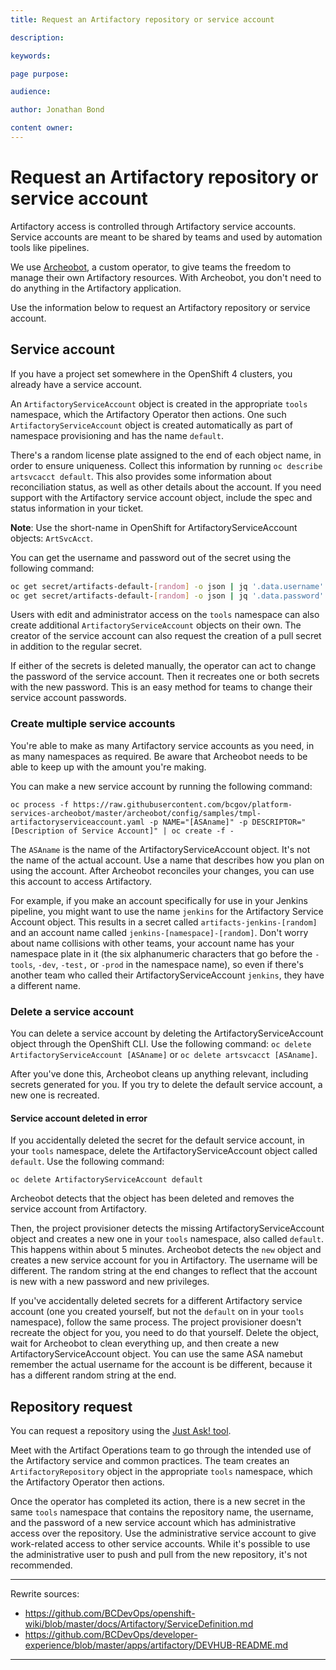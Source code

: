```yaml
---
title: Request an Artifactory repository or service account

description:

keywords:

page purpose:

audience:

author: Jonathan Bond

content owner:
---
```


# Request an Artifactory repository or service account

Artifactory access is controlled through Artifactory service accounts. Service accounts are meant to be shared by teams and used by automation tools like pipelines.

We use [Archeobot](bcgov/platform-services-archeobot), a custom operator, to give teams the freedom to manage their own Artifactory resources. With Archeobot, you don't need to do anything in the Artifactory application.

Use the information below to request an Artifactory repository or service account.

## Service account
If you have a project set somewhere in the OpenShift 4 clusters, you already have a service account.

An `ArtifactoryServiceAccount` object is created in the appropriate `tools` namespace, which the Artifactory Operator then actions. One such `ArtifactoryServiceAccount` object is created automatically as part of namespace provisioning and has the name `default`.

There's a random license plate assigned to the end of each object name, in order to ensure uniqueness. Collect this information by running `oc describe artsvcacct default`. This also provides some information about reconciliation status, as well as other details about the account. If you need support with the Artifactory service account object, include the spec and status information in your ticket.

**Note**: Use the short-name in OpenShift for ArtifactoryServiceAccount objects: `ArtSvcAcct`.

You can get the username and password out of the secret using the following command:

```bash
oc get secret/artifacts-default-[random] -o json | jq '.data.username' | tr -d "\"" | base64 -d
oc get secret/artifacts-default-[random] -o json | jq '.data.password' | tr -d "\"" | base64 -d
```
Users with edit and administrator access on the `tools` namespace can also create additional `ArtifactoryServiceAccount` objects on their own. The creator of the service account can also request the creation of a pull secret in addition to the regular secret.

If either of the secrets is deleted manually, the operator can act to change the password of the service account. Then it recreates one or both secrets with the new password. This is an easy method for teams to change their service account passwords.

### Create multiple service accounts
You're able to make as many Artifactory service accounts as you need, in as many namespaces as required. Be aware that Archeobot needs to be able to keep up with the amount you're making.

You can make a new service account by running the following command:

`oc process -f https://raw.githubusercontent.com/bcgov/platform-services-archeobot/master/archeobot/config/samples/tmpl-artifactoryserviceaccount.yaml -p NAME="[ASAname]" -p DESCRIPTOR="[Description of Service Account]" | oc create -f -`

The `ASAname` is the name of the ArtifactoryServiceAccount object. It's not the name of the actual account. Use a name that describes how you plan on using the account. After Archeobot reconciles your changes, you can use this account to access Artifactory.

For example, if you make an account specifically for use in your Jenkins pipeline, you might want to use the name `jenkins` for the Artifactory Service Account object. This results in a secret called `artifacts-jenkins-[random]` and an account name called `jenkins-[namespace]-[random]`. Don't worry about name collisions with other teams, your account name has your namespace plate in it (the six alphanumeric characters that go before the `-tools`, `-dev`, `-test,` or `-prod` in the namespace name), so even if there's another team who called their ArtifactoryServiceAccount `jenkins`, they have a different name.

### Delete a service account
You can delete a service account by deleting the ArtifactoryServiceAccount object through the OpenShift CLI. Use the following command:
`oc delete ArtifactoryServiceAccount [ASAname]` or `oc delete artsvcacct [ASAname]`.

After you've done this, Archeobot cleans up anything relevant, including secrets generated for you. If you try to delete the default service account, a new one is recreated. <!-- this line is up for questions -->
#### Service account deleted in error
If you accidentally deleted the secret for the default service account, in your `tools` namespace, delete the ArtifactoryServiceAccount object called `default`. Use the following command:

`oc delete ArtifactoryServiceAccount default`

Archeobot detects that the object has been deleted and removes the service account from Artifactory.

Then, the project provisioner detects the missing ArtifactoryServiceAccount object and creates a new one in your `tools` namespace, also called `default`. This happens within about 5 minutes. Archeobot detects the `new` object and creates a new service account for you in Artifactory. The username will be different. The random string at the end changes to reflect that the account is new with a new password and new privileges.

If you've accidentally deleted secrets for a different Artifactory service account (one you created yourself, but not the `default` on in your `tools` namespace), follow the same process. The project provisioner doesn't recreate the object for you, you need to do that yourself. Delete the object, wait for Archeobot to clean everything up, and then create a new ArtifactoryServiceAccount object. You can use the same ASA namebut remember the actual username for the account is be different, because it has a different random string at the end.

<!--


### I Deleted my Artifactory Service Account Secret(s)! What Do I Do Now?!

If you have deleted the secret for the default service account that is automatically created alongside your project set,
you just delete the ArtifactoryServiceAccount object called `default`, which you will find in your `tools` namespace, like so:

`oc delete ArtifactoryServiceAccount default`

Archeobot will detect that this object has been deleted and will remove the service account from Artifactory itself.

Then, the project provisioner will detect the missing ArtifactoryServiceAccount object and will create a new one in your tools namespace, also called `default`. This will likely happen within about 5 minutes. Once that happens, Archeobot will detect this 'new' object and create a new service account for you in Artifactory. The username will be different from before - the random string at the end will change to reflect that this is, technically, a new account with a new password and new privileges.

If you've accidentally deleted the secret(s) for a different Artifactory Service Account (one you created yourself, not the default on in your tools namespace), you follow the same process. The only difference is that the project provisioner will not recreate the object for you. You'll need to do that yourself. Delete the object, wait a few minutes for Archeobot to clean everything up, and then create a new ArtifactoryServiceAccount object. You can use the same ASA name if you'd like - but remember the actual username for the account will be different, because it will have a different random string at the end.


## How Do I Use An Artifactory Service Account?

You can use your Artifactory Service Account to pull public images through Artifactory instead of over the internet. This is faster for you, helps to ease bandwidth pressure on the cluster, and allows us to implement additional security scanning! Win-win-win, with just a little extra setup!

*Note*: These instructions assume that the Artifactory instance is hosted at `https://artifacts.developer.gov.bc.ca/` and a service account with appropriate permissions is already created. All accounts are automatically granted the necessary permissions to access the public caching repos in Artifactory.
-->

<!--
### What Do I Do Once I Have An Artifactory Project?

You'll be able to add repositories, add users to your project (who will then have access to your repositories), adjust the roles that your project uses to determine who has the authorization to perform which tasks in your project, and check the results of any Xray scans on your artifacts!

But first, you'll need to enter the Project in the Artifactory UI so you can see all this neat stuff! Once you've logged in, you'll see a drop-down box at the top of the screen that probably currently says "All". Click on this and select the name of your new Project to enter that project space! If you don't see it, that's because you're either not an admin in the relevant Openshift namespace (in which case you should go ask one of the admins to add you to the Artifactory Project), or you didn't login to Artifactory before creating the project (in which case you need to hit up the Platform Services team to fix it for you).

A couple of little tabs should now have appeared over the menu on the left - one with some boxes, and one with some gears. Click on the gears to enter the administrative tab of your Artifactory Project!



### How Do I Add Users or Service Accounts to My Project?

To add a new account to your project, click on the little gear at the top of the menu on the left, then click on "Identity and Access" Members, and then click on "Add Member" in the top right corner.

Switch to the "Users" tab at the top of the popup, and then search for a username. You can add the IDIR or GitHub user account of anyone who has already logged into Artifactory's GUI at least once - so if you have a team member who hasn't done that, make sure they do! You can also add any Artifactory Service Account. You can select multiple users to add them all at once. Then, you can specify the role you want to grant them. Typically, an Artifactory Service Account should be given the Contributor role, while a user should be given either the Developer role (to manage artifacts) or the Admin role (to manage access to the Project). You can also add additional roles to the Project, if you would prefer more finely-tuned control over who gets access to what.
-->

## Repository request

You can request a repository using the [Just Ask! tool](https://just-ask-web-bdec76-prod.apps.silver.devops.gov.bc.ca/).

Meet with the Artifact Operations team to go through the intended use of the Artifactory service and common practices. The team creates an `ArtifactoryRepository` object in the appropriate `tools` namespace, which the Artifactory Operator then actions.

Once the operator has completed its action, there is a new secret in the same `tools` namespace that contains the repository name, the username, and the password of a new service account which has administrative access over the repository. Use the administrative service account to give work-related access to other service accounts. While it's possible to use the administrative user to push and pull from the new repository, it's not recommended.

<!--
## How Do I Get An Artifactory Private Repository (aka How Do I Get An Artifactory Project)?

We use Artifactory Projects to provide teams with access to private repositories - if you want a private repository where you can push your own images or other artifacts, you'll need a project. If you don't want to be able to push your own images or other artifacts, you don't need a project.

If you want a project, the first thing you'll need to do is login to [Artifactory](https://artifacts.developer.gov.bc.ca) using SSO at least once. When a new project is created, Archeobot uses the list of admins in your namespace to grant those people access to the new Project - they can then turn around and grant other people access as required. But Artifactory doesn't know about those accounts if those people have never logged in before! So be sure to do that - and be sure to login with GitHub (and not IDIR) because your Openshift access is bound to your github account. If you'd like to swap to IDIR later, that's fine, but you should use Github to start!


Once you've done that, create an ArtifactoryProject object on your Openshift namespace, like this:

`oc process -f https://raw.githubusercontent.com/bcgov/platform-services-archeobot/master/archeobot/config/samples/tmpl-artifactoryproject.yaml -p NAME="[APname]" | oc create -f -`

Like with the `ASAname` in the previous section, the `APname` isn't going to completely reflect the name of the Project as it will appear in Artifactory. The Project's name in Artifactory will look something like `[NamespacePlate]-[APname]`. So, if you create an ArtifactoryProject object in the `a1b2c3-tools` namespace and give it an `APname` of `test`, then the Project's full name is going to be `a1b2c3-test`.

The project will *also* be given a shortname, called a Project Key. This will be created automatically using the first letter of your `APname` and 3 digits of your namespace name. So in our example Project, named `a1b2c3-test`, the Project Key will be `ta1b`. The Project Key must be unique.

When Archeobot sees a new ArtifactoryProject in your namespace, the first thing it'll do is send the Platform Team a note that you want a new Project, which we must approve. While you wait for your new ArtifactoryProject to be approved, you can look at it using the command `oc describe artproj [APname]`. You'll see that, under `spec`, there's an entry for your project key, and an `approval_status` field. It should read "pending" (though it might take a few minutes for Archeobot to notice and update the status, so don't fret if it doesn't say 'pending' immediately). This means that we haven't approved or rejected your request for an Artifactory project quite yet!

Once it's approved, you may see the `approval_status` field say "approved". In this situation, Archeobot knows that your ArtifactoryProject has been approved, but it hasn't had a chance to act on it yet and actually make the Project for you in Artifactory. More likely, though, you'll see a status of `nothing-to-approve`. This is the sort of "neutral" status that just tells you that there are no outstanding changes to be made. If you see this, it means that your Project has been created in Artifactory, and you can go [login](https://artifacts.developer.gov.bc.ca)! Yay!

You may notice that... why yes, you *can* patch the `approval_status` field. Does this mean that you can approve your own Project?! No, no it does not. That field is there for informational purposes only, and to let Archeobot know to take a second look at your ArtifactoryProject if it changes. You can change it to `approved` if you want, but that won't do anything and will, rather quickly, result in Archeobot setting it right back to `pending` again.

-->
<!--
### How Do I Make A Repository?

You can add a new repository to your project by clicking on the gear at the top of the menu on the left, then clicking the "Repositories" button and then clicking "Add Repositories" in the top corner. Most of the time, you'll be using a Local repository - though you may have occasion to use a virtual one. We'll get into the differences between those later. If you just want to push images to Artifactory, local is the one you want.

You'll need to pick a package type first. Once you've done that, you'll need to name your new repository. Notice that there's a little greyed-out box with your project key in front of the box where you can enter a name? All repos contained in projects will have the project key as a prefix. You don't need to add that yourself. As for the rest of the name, you should follow this naming convention: `[desc]-[pkgtype]-[location]`. So let's say you want to make just a general use docker repository for your team to push images to Artifactory. You might call your repo `gen-docker-local`. If we continue with the example from the Project creation section with a key of `ta1b`, then the whole name is going to be `ta1b-gen-docker-local`. In order to access this repo later, you'll use the URL `https://artifacts.developer.gov.bc.ca/ta1b-gen-docker-local`.

You might notice that our caching repos follow the same naming scheme - our repo for caching images from RedHat's docker repository, for example, is `redhat-docker-remote`.

You'll also need to pick your environments. These tags only affect access. You can grant a user in your project the ability to pull from all repos with the 'dev' tag, but not the 'prod' tag. Or you can do it vice versa. Make sure that you grant the appropriate access to the users who will need the artifacts in this repo!

You'll also definitely want to enable Xray Indexing at the bottom. Everything else can be left as default (though if you are familiar with these options and wish to change them, feel free to do so).

Click "Save and Finish." Congrats, you have a new repository that you can use! If you haven't done so already, be sure to grant the necessary access to your Artifactory Service Accounts!
-->


---
Rewrite sources:
* https://github.com/BCDevOps/openshift-wiki/blob/master/docs/Artifactory/ServiceDefinition.md
* https://github.com/BCDevOps/developer-experience/blob/master/apps/artifactory/DEVHUB-README.md
---
